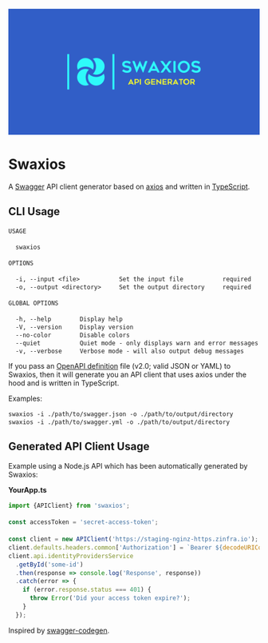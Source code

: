 ![Swaxios](./logo.png)

# Swaxios

A [Swagger](https://swagger.io/) API client generator based on [axios](https://github.com/axios/axios) and written in [TypeScript](https://www.typescriptlang.org/).

## CLI Usage

```
USAGE

  swaxios

OPTIONS

  -i, --input <file>           Set the input file           required
  -o, --output <directory>     Set the output directory     required

GLOBAL OPTIONS

  -h, --help        Display help
  -V, --version     Display version
  --no-color        Disable colors
  --quiet           Quiet mode - only displays warn and error messages
  -v, --verbose     Verbose mode - will also output debug messages
```

If you pass an [OpenAPI definition](https://swagger.io/docs/specification/2-0/basic-structure/) file (v2.0; valid JSON or YAML) to Swaxios, then it will generate you an API client that uses axios under the hood and is written in TypeScript.

Examples:

```
swaxios -i ./path/to/swagger.json -o ./path/to/output/directory
swaxios -i ./path/to/swagger.yml -o ./path/to/output/directory
```

## Generated API Client Usage

Example using a Node.js API which has been automatically generated by Swaxios:

**YourApp.ts**

```ts
import {APIClient} from 'swaxios';

const accessToken = 'secret-access-token';

const client = new APIClient('https://staging-nginz-https.zinfra.io');
client.defaults.headers.common['Authorization'] = `Bearer ${decodeURIComponent(accessToken)}`;
client.api.identityProvidersService
  .getById('some-id')
  .then(response => console.log('Response', response))
  .catch(error => {
    if (error.response.status === 401) {
      throw Error('Did your access token expire?');
    }
  });
```

Inspired by [swagger-codegen](https://github.com/swagger-api/swagger-codegen).
